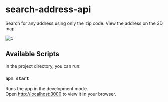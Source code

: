 # search-address-api
Search for any address using only the zip code. View the address on the 3D map.

<a target='_blank'><img src='https://i.postimg.cc/QtG4VfLL/1.png' border='0' alt='c'/></a>

## Available Scripts

In the project directory, you can run:

### `npm start`

Runs the app in the development mode.\
Open [http://localhost:3000](http://localhost:3000) to view it in your browser.
